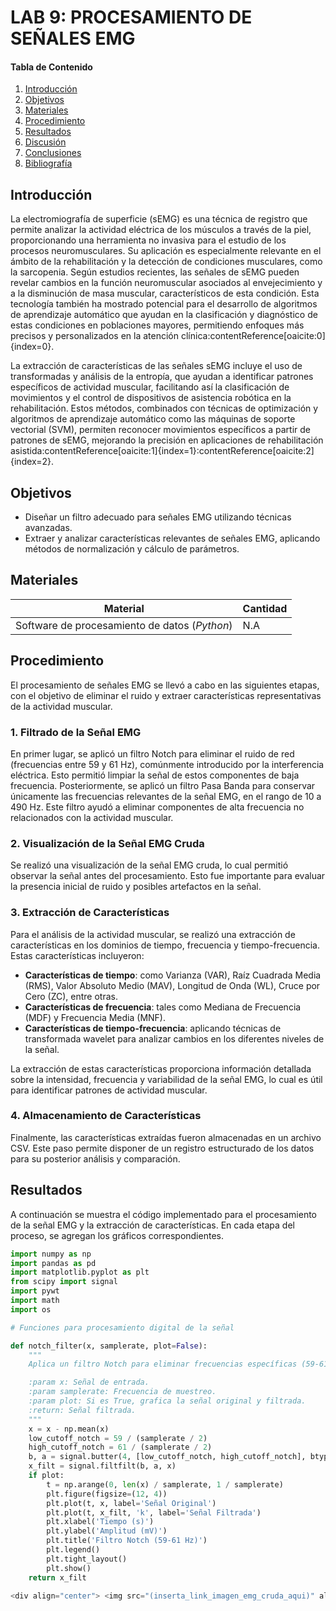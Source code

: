 # LAB 9: PROCESAMIENTO DE SEÑALES EMG

#### **Tabla de Contenido**
1. [Introducción](#introduccion)
2. [Objetivos](#objetivos)
3. [Materiales](#materiales)
4. [Procedimiento](#procedimiento)
5. [Resultados](#resultados)
6. [Discusión](#discusion)
7. [Conclusiones](#conclusiones)
8. [Bibliografía](#bibliografia)

## Introducción

La electromiografía de superficie (sEMG) es una técnica de registro que permite analizar la actividad eléctrica de los músculos a través de la piel, proporcionando una herramienta no invasiva para el estudio de los procesos neuromusculares. Su aplicación es especialmente relevante en el ámbito de la rehabilitación y la detección de condiciones musculares, como la sarcopenia. Según estudios recientes, las señales de sEMG pueden revelar cambios en la función neuromuscular asociados al envejecimiento y a la disminución de masa muscular, característicos de esta condición. Esta tecnología también ha mostrado potencial para el desarrollo de algoritmos de aprendizaje automático que ayudan en la clasificación y diagnóstico de estas condiciones en poblaciones mayores, permitiendo enfoques más precisos y personalizados en la atención clínica&#8203;:contentReference[oaicite:0]{index=0}.

La extracción de características de las señales sEMG incluye el uso de transformadas y análisis de la entropía, que ayudan a identificar patrones específicos de actividad muscular, facilitando así la clasificación de movimientos y el control de dispositivos de asistencia robótica en la rehabilitación. Estos métodos, combinados con técnicas de optimización y algoritmos de aprendizaje automático como las máquinas de soporte vectorial (SVM), permiten reconocer movimientos específicos a partir de patrones de sEMG, mejorando la precisión en aplicaciones de rehabilitación asistida&#8203;:contentReference[oaicite:1]{index=1}&#8203;:contentReference[oaicite:2]{index=2}.


## Objetivos <a name="objetivos"></a>
- Diseñar un filtro adecuado para señales EMG utilizando técnicas avanzadas.
- Extraer y analizar características relevantes de señales EMG, aplicando métodos de normalización y cálculo de parámetros.

## Materiales <a name="materiales"></a>
| Material | Cantidad |
|----------|----------|
| Software de procesamiento de datos (*Python*) | N.A |

## Procedimiento <a name="procedimiento"></a>

El procesamiento de señales EMG se llevó a cabo en las siguientes etapas, con el objetivo de eliminar el ruido y extraer características representativas de la actividad muscular.

### 1. Filtrado de la Señal EMG

En primer lugar, se aplicó un filtro Notch para eliminar el ruido de red (frecuencias entre 59 y 61 Hz), comúnmente introducido por la interferencia eléctrica. Esto permitió limpiar la señal de estos componentes de baja frecuencia. Posteriormente, se aplicó un filtro Pasa Banda para conservar únicamente las frecuencias relevantes de la señal EMG, en el rango de 10 a 490 Hz. Este filtro ayudó a eliminar componentes de alta frecuencia no relacionados con la actividad muscular.

### 2. Visualización de la Señal EMG Cruda

Se realizó una visualización de la señal EMG cruda, lo cual permitió observar la señal antes del procesamiento. Esto fue importante para evaluar la presencia inicial de ruido y posibles artefactos en la señal.

### 3. Extracción de Características

Para el análisis de la actividad muscular, se realizó una extracción de características en los dominios de tiempo, frecuencia y tiempo-frecuencia. Estas características incluyeron:
- **Características de tiempo**: como Varianza (VAR), Raíz Cuadrada Media (RMS), Valor Absoluto Medio (MAV), Longitud de Onda (WL), Cruce por Cero (ZC), entre otras.
- **Características de frecuencia**: tales como Mediana de Frecuencia (MDF) y Frecuencia Media (MNF).
- **Características de tiempo-frecuencia**: aplicando técnicas de transformada wavelet para analizar cambios en los diferentes niveles de la señal.

La extracción de estas características proporciona información detallada sobre la intensidad, frecuencia y variabilidad de la señal EMG, lo cual es útil para identificar patrones de actividad muscular.

### 4. Almacenamiento de Características

Finalmente, las características extraídas fueron almacenadas en un archivo CSV. Este paso permite disponer de un registro estructurado de los datos para su posterior análisis y comparación.

## Resultados <a name="resultados"></a>

A continuación se muestra el código implementado para el procesamiento de la señal EMG y la extracción de características. En cada etapa del proceso, se agregan los gráficos correspondientes.

```python
import numpy as np
import pandas as pd
import matplotlib.pyplot as plt
from scipy import signal
import pywt
import math
import os

# Funciones para procesamiento digital de la señal

def notch_filter(x, samplerate, plot=False):
    """
    Aplica un filtro Notch para eliminar frecuencias específicas (59-61 Hz).

    :param x: Señal de entrada.
    :param samplerate: Frecuencia de muestreo.
    :param plot: Si es True, grafica la señal original y filtrada.
    :return: Señal filtrada.
    """
    x = x - np.mean(x)
    low_cutoff_notch = 59 / (samplerate / 2)
    high_cutoff_notch = 61 / (samplerate / 2)
    b, a = signal.butter(4, [low_cutoff_notch, high_cutoff_notch], btype='bandstop')
    x_filt = signal.filtfilt(b, a, x)
    if plot:
        t = np.arange(0, len(x) / samplerate, 1 / samplerate)
        plt.figure(figsize=(12, 4))
        plt.plot(t, x, label='Señal Original')
        plt.plot(t, x_filt, 'k', label='Señal Filtrada')
        plt.xlabel('Tiempo (s)')
        plt.ylabel('Amplitud (mV)')
        plt.title('Filtro Notch (59-61 Hz)')
        plt.legend()
        plt.tight_layout()
        plt.show()
    return x_filt

<div align="center"> <img src="(inserta_link_imagen_emg_cruda_aqui)" alt="Señal EMG Cruda"> <p><em>Figura 1: Señal EMG Cruda</em></p> </div>
